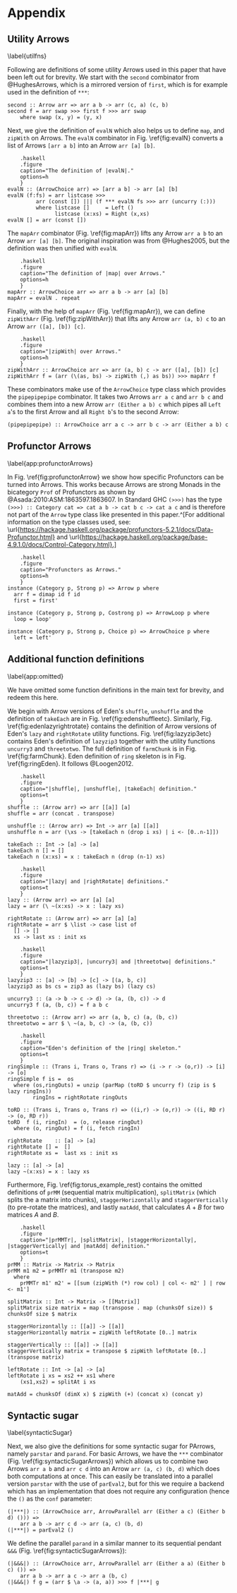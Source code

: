 # Appendix

## Utility Arrows

\label{utilfns}

Following are definitions of some utility Arrows used in this paper that have been
left out for brevity. We start with the `second` combinator from
@HughesArrows, which is a mirrored version of `first`, which is for example
used in the definition of `***`:

~~~~ {.haskell}
second :: Arrow arr => arr a b -> arr (c, a) (c, b)
second f = arr swap >>> first f >>> arr swap
	where swap (x, y) = (y, x)
~~~~

Next, we give the definition of `evalN` which also helps us to define `map`, and
`zipWith` on Arrows. The `evalN` combinator in Fig. \ref{fig:evalN} converts a
list of Arrows `[arr a b]` into an Arrow `arr [a] [b]`.

~~~~ {#fig:evalN
    .haskell
    .figure
    caption="The definition of |evalN|."
    options=h
    }
evalN :: (ArrowChoice arr) => [arr a b] -> arr [a] [b]
evalN (f:fs) = arr listcase >>>
         arr (const []) ||| (f *** evalN fs >>> arr (uncurry (:)))
         where listcase []     = Left ()
               listcase (x:xs) = Right (x,xs)
evalN [] = arr (const [])
~~~~

The `mapArr` combinator (Fig. \ref{fig:mapArr}) lifts any Arrow `arr a b` to
an Arrow `arr [a] [b]`. The original inspiration was from @Hughes2005,
but the definition was then unified with `evalN`. 

~~~~ {#fig:mapArr
    .haskell
    .figure
    caption="The definition of |map| over Arrows."
    options=h
    }
mapArr :: ArrowChoice arr => arr a b -> arr [a] [b]
mapArr = evalN . repeat
~~~~

Finally, with the help of `mapArr` (Fig. \ref{fig:mapArr}), we can define
`zipWithArr` (Fig. \ref{fig:zipWithArr}) that lifts any Arrow
`arr (a, b) c` to an Arrow `arr ([a], [b]) [c]`.

~~~~ {#fig:zipWithArr
    .haskell
    .figure
    caption="|zipWith| over Arrows."
    options=h
    }
zipWithArr :: ArrowChoice arr => arr (a, b) c -> arr ([a], [b]) [c]
zipWithArr f = (arr (\(as, bs) -> zipWith (,) as bs)) >>> mapArr f
~~~~

These combinators make use of the `ArrowChoice` type class which provides
the `pipepipepipe` combinator. It takes two Arrows `arr a c` and `arr b c`
and combines them into a new Arrow `arr (Either a b) c` which pipes all
`Left a`'s to the first Arrow and all `Right b`'s to the second Arrow:

~~~~ {.haskell}
(pipepipepipe) :: ArrowChoice arr a c -> arr b c -> arr (Either a b) c
~~~~

## Profunctor Arrows

\label{app:profunctorArrows}

In Fig. \ref{fig:profunctorArrow} we show how specific Profunctors can be
turned into Arrows. This works because Arrows are strong Monads in the bicategory
`Prof` of Profunctors as shown by @Asada:2010:ASM:1863597.1863607.
In Standard GHC `(>>>)` has the type
`(>>>) :: Category cat => cat a b -> cat b c -> cat a c` and is therefore not
part of the `Arrow` type class like presented in this paper.^[For additional information on the type classes used, see: \url{https://hackage.haskell.org/package/profunctors-5.2.1/docs/Data-Profunctor.html} and \url{https://hackage.haskell.org/package/base-4.9.1.0/docs/Control-Category.html}.]

~~~~ {#fig:profunctorArrow
    .haskell
    .figure
    caption="Profunctors as Arrows."
    options=h
    }
instance (Category p, Strong p) => Arrow p where
  arr f = dimap id f id
  first = first'

instance (Category p, Strong p, Costrong p) => ArrowLoop p where
  loop = loop'

instance (Category p, Strong p, Choice p) => ArrowChoice p where
  left = left'
~~~~

## Additional function definitions

\label{app:omitted}

We have omitted some function definitions in the main text for
brevity, and redeem this here.

We begin with Arrow versions of Eden's `shuffle`, `unshuffle` and the definition of
`takeEach` are in Fig. \ref{fig:edenshuffleetc}. Similarly,
Fig. \ref{fig:edenlazyrightrotate} contains the definition of Arrow
versions of Eden's `lazy` and `rightRotate` utility functions.
Fig. \ref{fig:lazyzip3etc} contains Eden's definition of `lazyzip3` together
with the utility functions `uncurry3` and `threetotwo`.
The full definition of `farmChunk` is in Fig. \ref{fig:farmChunk}.
Eden definition of `ring` skeleton is in Fig. \ref{fig:ringEden}. It
follows @Loogen2012.

~~~~ {#fig:edenshuffleetc
    .haskell
    .figure
    caption="|shuffle|, |unshuffle|, |takeEach| definition."
    options=t
    }
shuffle :: (Arrow arr) => arr [[a]] [a]
shuffle = arr (concat . transpose)

unshuffle :: (Arrow arr) => Int -> arr [a] [[a]]
unshuffle n = arr (\xs -> [takeEach n (drop i xs) | i <- [0..n-1]])

takeEach :: Int -> [a] -> [a]
takeEach n [] = []
takeEach n (x:xs) = x : takeEach n (drop (n-1) xs)
~~~~

~~~~ {#fig:edenlazyrightrotate
    .haskell
    .figure
    caption="|lazy| and |rightRotate| definitions."
    options=t
    }
lazy :: (Arrow arr) => arr [a] [a]
lazy = arr (\ ~(x:xs) -> x : lazy xs)

rightRotate :: (Arrow arr) => arr [a] [a]
rightRotate = arr $ \list -> case list of
  [] -> []
  xs -> last xs : init xs
~~~~

~~~~ {#fig:lazyzip3etc
    .haskell
    .figure
    caption="|lazyzip3|, |uncurry3| and |threetotwo| definitions."
    options=t
    }
lazyzip3 :: [a] -> [b] -> [c] -> [(a, b, c)]
lazyzip3 as bs cs = zip3 as (lazy bs) (lazy cs)

uncurry3 :: (a -> b -> c -> d) -> (a, (b, c)) -> d
uncurry3 f (a, (b, c)) = f a b c

threetotwo :: (Arrow arr) => arr (a, b, c) (a, (b, c))
threetotwo = arr $ \ ~(a, b, c) -> (a, (b, c))
~~~~

~~~~ {#fig:ringEden
    .haskell
    .figure
    caption="Eden's definition of the |ring| skeleton."
    options=t
    }
ringSimple :: (Trans i, Trans o, Trans r) => (i -> r -> (o,r)) -> [i] -> [o]
ringSimple f is =  os
  where (os,ringOuts) = unzip (parMap (toRD $ uncurry f) (zip is $ lazy ringIns))
        ringIns = rightRotate ringOuts

toRD :: (Trans i, Trans o, Trans r) => ((i,r) -> (o,r)) -> ((i, RD r) -> (o, RD r))
toRD  f (i, ringIn)  = (o, release ringOut)
  where (o, ringOut) = f (i, fetch ringIn)

rightRotate    :: [a] -> [a]
rightRotate [] =  []
rightRotate xs =  last xs : init xs

lazy :: [a] -> [a]
lazy ~(x:xs) = x : lazy xs
~~~~

Furthermore, Fig. \ref{fig:torus_example_rest} contains the omitted definitions
of `prMM` (sequential matrix multiplication), `splitMatrix`
(which splits the a matrix into chunks), `staggerHorizontally` and
`staggerVertically` (to pre-rotate the matrices), and lastly `matAdd`,
that calculates $A + B$ for two matrices $A$ and $B$.

~~~~ {#fig:torus_example_rest
    .haskell
    .figure
    caption="|prMMTr|, |splitMatrix|, |staggerHorizontally|, |staggerVertically| and |matAdd| definition."
    options=t
    }
prMM :: Matrix -> Matrix -> Matrix
prMM m1 m2 = prMMTr m1 (transpose m2)
  where
    prMMTr m1' m2' = [[sum (zipWith (*) row col) | col <- m2' ] | row <- m1']

splitMatrix :: Int -> Matrix -> [[Matrix]]
splitMatrix size matrix = map (transpose . map (chunksOf size)) $ chunksOf size $ matrix

staggerHorizontally :: [[a]] -> [[a]]
staggerHorizontally matrix = zipWith leftRotate [0..] matrix

staggerVertically :: [[a]] -> [[a]]
staggerVertically matrix = transpose $ zipWith leftRotate [0..] (transpose matrix)

leftRotate :: Int -> [a] -> [a]
leftRotate i xs = xs2 ++ xs1 where
    (xs1,xs2) = splitAt i xs

matAdd = chunksOf (dimX x) $ zipWith (+) (concat x) (concat y)
~~~~

## Syntactic sugar

\label{syntacticSugar}

Next, we also give the definitions for some syntactic sugar for PArrows,
namely `parstar` and `parand`. For basic Arrows, we have the `***` combinator
(Fig. \ref{fig:syntacticSugarArrows}) which allows us to combine two Arrows
`arr a b` and `arr c d` into an Arrow `arr (a, c) (b, d)` which does both
computations at once. This can easily be translated into a parallel version
`parstar` with the use of `parEval2`, but for this we require a backend which
has an implementation that does not require any configuration
(hence the `()` as the `conf` parameter:

~~~~ {.haskell}
(|***|) :: (ArrowChoice arr, ArrowParallel arr (Either a c) (Either b d) ())) =>
	arr a b -> arr c d -> arr (a, c) (b, d)
(|***|) = parEval2 ()
~~~~

We define the parallel `parand` in a similar manner to its sequential
pendant `&&&` (Fig. \ref{fig:syntacticSugarArrows}):

~~~~ {.haskell}
(|&&&|) :: (ArrowChoice arr, ArrowParallel arr (Either a a) (Either b c) ()) =>
	arr a b -> arr a c -> arr a (b, c)
(|&&&|) f g = (arr $ \a -> (a, a)) >>> f |***| g
~~~~
